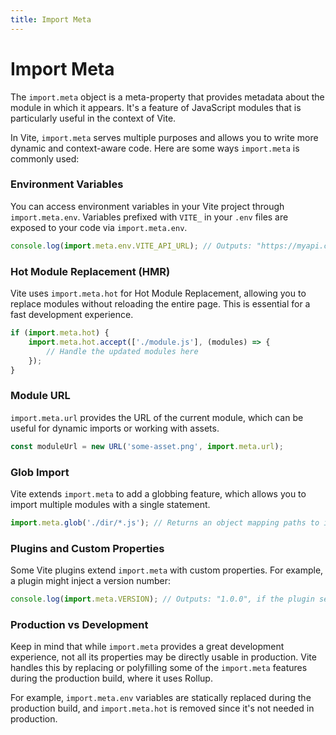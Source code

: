 ```yaml
---
title: Import Meta
---
```


# Import Meta

The `import.meta` object is a meta-property that provides metadata about the module in which it appears. It's a feature of JavaScript modules that is particularly useful in the context of Vite.

In Vite, `import.meta` serves multiple purposes and allows you to write more dynamic and context-aware code. Here are some ways `import.meta` is commonly used:

### Environment Variables

You can access environment variables in your Vite project through `import.meta.env`. Variables prefixed with `VITE_` in your `.env` files are exposed to your code via `import.meta.env`.

```javascript
console.log(import.meta.env.VITE_API_URL); // Outputs: "https://myapi.com"
```

### Hot Module Replacement (HMR)

Vite uses `import.meta.hot` for Hot Module Replacement, allowing you to replace modules without reloading the entire page. This is essential for a fast development experience.

```javascript
if (import.meta.hot) {
	import.meta.hot.accept(['./module.js'], (modules) => {
		// Handle the updated modules here
	});
}
```

### Module URL

`import.meta.url` provides the URL of the current module, which can be useful for dynamic imports or working with assets.

```javascript
const moduleUrl = new URL('some-asset.png', import.meta.url);
```

### Glob Import

Vite extends `import.meta` to add a globbing feature, which allows you to import multiple modules with a single statement.

```javascript
import.meta.glob('./dir/*.js'); // Returns an object mapping paths to import() functions
```

### Plugins and Custom Properties

Some Vite plugins extend `import.meta` with custom properties. For example, a plugin might inject a version number:

```javascript
console.log(import.meta.VERSION); // Outputs: "1.0.0", if the plugin sets this property
```

### Production vs Development

Keep in mind that while `import.meta` provides a great development experience, not all its properties may be directly usable in production. Vite handles this by replacing or polyfilling some of the `import.meta` features during the production build, where it uses Rollup.

For example, `import.meta.env` variables are statically replaced during the production build, and `import.meta.hot` is removed since it's not needed in production.
